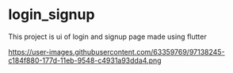 # login_signup

This project is ui of login and signup page made using flutter

https://user-images.githubusercontent.com/63359769/97138245-c184f880-177d-11eb-9548-c4931a93dda4.png

